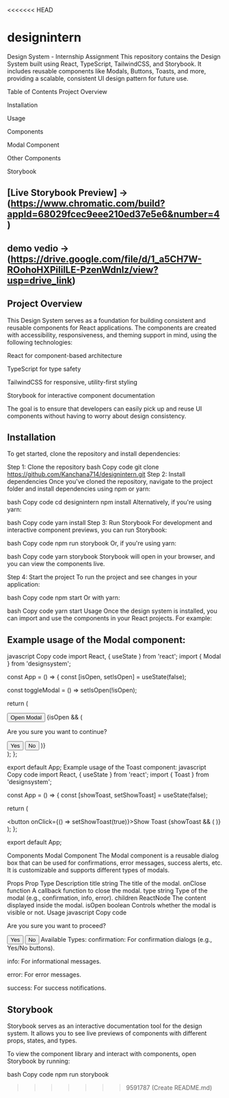 <<<<<<< HEAD



# designintern
Design System - Internship Assignment
This repository contains the Design System built using React, TypeScript, TailwindCSS, and Storybook. It includes reusable components like Modals, Buttons, Toasts, and more, providing a scalable, consistent UI design pattern for future use.

Table of Contents
Project Overview

Installation

Usage

Components

Modal Component

Other Components

Storybook

[Live Storybook Preview] -> (https://www.chromatic.com/build?appId=68029fcec9eee210ed37e5e6&number=4)
---------------------------------------------------------------------------------------------------

demo vedio -> (https://drive.google.com/file/d/1_a5CH7W-ROohoHXPiIilLE-PzenWdnlz/view?usp=drive_link)
-----------------


Project Overview
--------------------------------
This Design System serves as a foundation for building consistent and reusable components for React applications. The components are created with accessibility, responsiveness, and theming support in mind, using the following technologies:

React for component-based architecture

TypeScript for type safety

TailwindCSS for responsive, utility-first styling

Storybook for interactive component documentation

The goal is to ensure that developers can easily pick up and reuse UI components without having to worry about design consistency.

Installation
--------------------------------------------------------
To get started, clone the repository and install dependencies:

Step 1: Clone the repository
bash
Copy code
git clone https://github.com/Kanchana714/designintern.git
Step 2: Install dependencies
Once you've cloned the repository, navigate to the project folder and install dependencies using npm or yarn:

bash
Copy code
cd designintern
npm install
Alternatively, if you're using yarn:

bash
Copy code
yarn install
Step 3: Run Storybook
For development and interactive component previews, you can run Storybook:

bash
Copy code
npm run storybook
Or, if you're using yarn:

bash
Copy code
yarn storybook
Storybook will open in your browser, and you can view the components live.

Step 4: Start the project
To run the project and see changes in your application:

bash
Copy code
npm start
Or with yarn:

bash
Copy code
yarn start
Usage
Once the design system is installed, you can import and use the components in your React projects. For example:

Example usage of the Modal component:
-----------------------------------------------------------
javascript
Copy code
import React, { useState } from 'react';
import { Modal } from 'designsystem';

const App = () => {
  const [isOpen, setIsOpen] = useState(false);

  const toggleModal = () => setIsOpen(!isOpen);

  return (
    <div>
      <button onClick={toggleModal}>Open Modal</button>
      {isOpen && (
        <Modal title="Confirmation" onClose={toggleModal} type="confirmation">
          <p>Are you sure you want to continue?</p>
          <button onClick={toggleModal}>Yes</button>
          <button onClick={toggleModal}>No</button>
        </Modal>
      )}
    </div>
  );
};

export default App;
Example usage of the Toast component:
javascript
Copy code
import React, { useState } from 'react';
import { Toast } from 'designsystem';

const App = () => {
  const [showToast, setShowToast] = useState(false);

  return (
    <div>
      <button onClick={() => setShowToast(true)}>Show Toast</button>
      {showToast && (
        <Toast message="Action successful!" type="success" duration={3000} />
      )}
    </div>
  );
};

export default App;

Components
Modal Component
The Modal component is a reusable dialog box that can be used for confirmations, error messages, success alerts, etc. It is customizable and supports different types of modals.

Props
Prop	Type	Description
title	string	The title of the modal.
onClose	function	A callback function to close the modal.
type	string	Type of the modal (e.g., confirmation, info, error).
children	ReactNode	The content displayed inside the modal.
isOpen	boolean	Controls whether the modal is visible or not.
Usage
javascript
Copy code
<Modal title="Confirmation" onClose={toggleModal} type="confirmation">
  <p>Are you sure you want to proceed?</p>
  <button onClick={toggleModal}>Yes</button>
  <button onClick={toggleModal}>No</button>
</Modal>
Available Types:
confirmation: For confirmation dialogs (e.g., Yes/No buttons).

info: For informational messages.

error: For error messages.

success: For success notifications.

Storybook
------------------------------------------
Storybook serves as an interactive documentation tool for the design system. It allows you to see live previews of components with different props, states, and types.

To view the component library and interact with components, open Storybook by running:

bash
Copy code
npm run storybook
>>>>>>> 9591787 (Create README.md)
